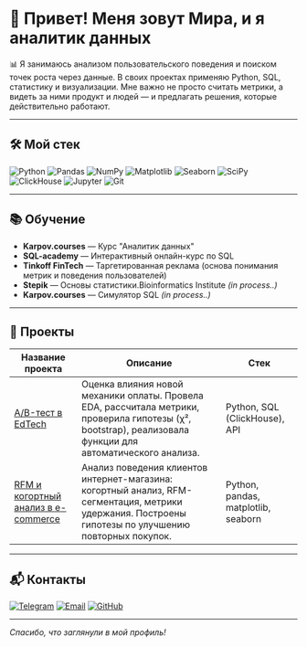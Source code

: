 # 👋 Привет! Меня зовут Мира, и я аналитик данных

📊 Я занимаюсь анализом пользовательского поведения и поиском точек роста через данные. В своих проектах применяю Python, SQL, статистику и визуализации. Мне важно не просто считать метрики, а видеть за ними продукт и людей — и предлагать решения, которые действительно работают.

---

## 🛠 Мой стек

![Python](https://img.shields.io/badge/Python-3670A0?style=for-the-badge&logo=python&logoColor=ffdd54)
![Pandas](https://img.shields.io/badge/Pandas-150458?style=for-the-badge&logo=pandas&logoColor=white)
![NumPy](https://img.shields.io/badge/Numpy-013243?style=for-the-badge&logo=numpy&logoColor=white)
![Matplotlib](https://img.shields.io/badge/Matplotlib-ffffff?style=for-the-badge&logo=matplotlib&logoColor=black)
![Seaborn](https://img.shields.io/badge/Seaborn-0d1522?style=for-the-badge&logoColor=white)
![SciPy](https://img.shields.io/badge/SciPy-0C55A5?style=for-the-badge&logo=scipy&logoColor=white)
![ClickHouse](https://img.shields.io/badge/ClickHouse-FFDD00?style=for-the-badge&logo=clickhouse&logoColor=black)
![Jupyter](https://img.shields.io/badge/Jupyter-F37626?style=for-the-badge&logo=Jupyter&logoColor=white)
![Git](https://img.shields.io/badge/Git-F05033?style=for-the-badge&logo=git&logoColor=white)

---

## 📚 Обучение

- **Karpov.courses** — Курс "Аналитик данных"  
- **SQL-academy** — Интерактивный онлайн-курс по SQL
- **Tinkoff FinTech** — Таргетированная реклама (основа понимания метрик и поведения пользователей)
- **Stepik** — Основы статистики.Bioinformatics Institute _(in process..)_
- **Karpov.courses** — Симулятор SQL _(in process..)_

---

## 📂 Проекты

| Название проекта | Описание | Стек |
|------------------|----------|------|
| [A/B-тест в EdTech](https://github.com/belokopytova-m/ab-analysis-edtech) | Оценка влияния новой механики оплаты. Провела EDA, рассчитала метрики, проверила гипотезы (χ², bootstrap), реализовала функции для автоматического анализа. | Python, SQL (ClickHouse), API |
| [RFM и когортный анализ в e-commerce](https://github.com/belokopytova-m/customer-analysis-ecom) | Анализ поведения клиентов интернет-магазина: когортный анализ, RFM-сегментация, метрики удержания. Построены гипотезы по улучшению повторных покупок. | Python, pandas, matplotlib, seaborn |

---

## 📬 Контакты

[![Telegram](https://img.shields.io/badge/Telegram-27A7E7?style=for-the-badge&logo=telegram&logoColor=white)](https://t.me/mira_belokopytova)
[![Email](https://img.shields.io/badge/Email-belokopytova.mira@gmail.com-D14836?style=for-the-badge&logo=gmail&logoColor=white)](mailto:belokopytova.mira@gmail.com)
[![GitHub](https://img.shields.io/badge/GitHub-below-blue?style=for-the-badge&logo=github)](https://github.com/belokopytova-m)

---

_Спасибо, что заглянули в мой профиль!_
